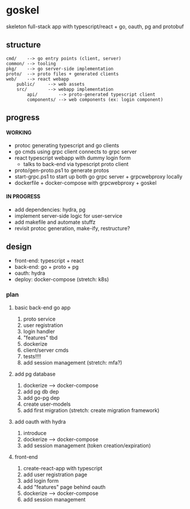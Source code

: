 # goskel
skeleton full-stack app with typescript/react + go, oauth, pg and protobuf

## structure
```
cmd/    --> go entry points (client, server)
common/ --> tooling
pkg/    --> go server-side implementation
proto/  --> proto files + generated clients
web/    --> react webapp
    public/     --> web assets
    src/        --> webapp implementation
        api/        --> proto-generated typescript client
        components/ --> web components (ex: login component)
```

## progress
#### WORKING
- protoc generating typescript and go clients
- go cmds using grpc client connects to grpc server
- react typescript webapp with dummy login form
    - talks to back-end via typescript proto client
- proto/gen-proto.ps1 to generate protos
- start-grpc.ps1 to start up both go grpc server + grpcwebproxy locally
- dockerfile + docker-compose with grpcwebproxy + goskel

#### IN PROGRESS
- add dependencies: hydra, pg
- implement server-side logic for user-service
- add makefile and automate stuffz
- revisit protoc generation, make-ify, restructure?

## design
- front-end: typescript + react
- back-end: go + proto + pg
- oauth: hydra
- deploy: docker-compose (stretch: k8s)

### plan
1. basic back-end go app
    1. proto service
    1. user registration
    1. login handler
    1. "features" tbd
    1. dockerize
    1. client/server cmds
    1. tests!!!!
    1. add session management (stretch: mfa?)

1. add pg database
    1. dockerize --> docker-compose
    1. add pg db dep
    1. add go-pg dep
    1. create user-models
    1. add first migration (stretch: create migration framework)

1. add oauth with hydra
    1. introduce
    1. dockerize --> docker-compose
    1. add session management (token creation/expiration)

1. front-end
    1. create-react-app with typescript
    1. add user registration page
    1. add login form
    1. add "features" page behind oauth
    1. dockerize --> docker-compose
    1. add session management
    